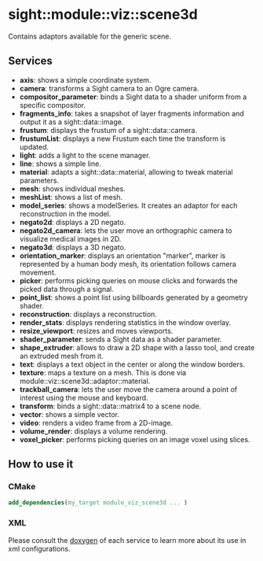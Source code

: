 # sight::module::viz::scene3d

Contains adaptors available for the generic scene.

## Services

- **axis**: shows a simple coordinate system.
- **camera**: transforms a Sight camera to an Ogre camera.
- **compositor_parameter**: binds a Sight data to a shader uniform from a specific compositor.
- **fragments_info**: takes a snapshot of layer fragments information and output it as a sight::data::image.
- **frustum**: displays the frustum of a sight::data::camera.
- **frustumList**: displays a new Frustum each time the transform is updated.
- **light**: adds a light to the scene manager.
- **line**: shows a simple line.
- **material**: adapts a sight::data::material, allowing to tweak material parameters.
- **mesh**: shows individual meshes.
- **meshList**: shows a list of mesh.
- **model_series**: shows a modelSeries. It creates an adaptor for each reconstruction in the model.
- **negato2d**: displays a 2D negato.
- **negato2d_camera**: lets the user move an orthographic camera to visualize medical images in 2D.
- **negato3d**: displays a 3D negato.
- **orientation_marker**: displays an orientation "marker", marker is represented by a human body mesh, its orientation follows camera movement.
- **picker**: performs picking queries on mouse clicks and forwards the picked data through a signal.
- **point_list**: shows a point list using billboards generated by a geometry shader.
- **reconstruction**: displays a reconstruction.
- **render_stats**: displays rendering statistics in the window overlay.
- **resize_viewport**: resizes and moves viewports.
- **shader_parameter**: sends a Sight data as a shader parameter.
- **shape_extruder**: allows to draw a 2D shape with a lasso tool, and create an extruded mesh from it.
- **text**: displays a text object in the center or along the window borders.
- **texture**: maps a texture on a mesh. This is done via module::viz::scene3d::adaptor::material.
- **trackball_camera**: lets the user move the camera around a point of interest using the mouse and keyboard.
- **transform**: binds a sight::data::matrix4 to a scene node.
- **vector**: shows a simple vector.
- **video**: renders a video frame from a 2D-image.
- **volume_render**: displays a volume rendering.
- **voxel_picker**: performs picking queries on an image voxel using slices.

## How to use it

### CMake

```cmake
add_dependencies(my_target module_viz_scene3d ... )
```

### XML

Please consult the [doxygen](https://sight.pages.ircad.fr/sight) of each service to learn more about its use in xml configurations.
